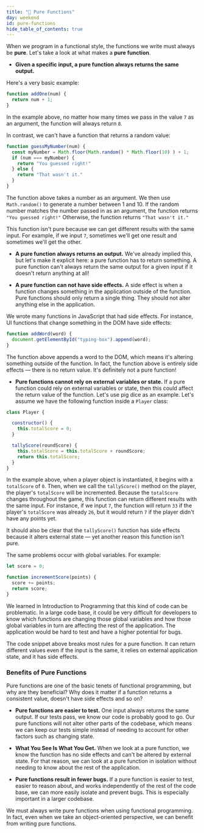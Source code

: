 ```yaml
---
title: "📓 Pure Functions"
day: weekend
id: pure-functions
hide_table_of_contents: true
---
```


When we program in a functional style, the functions we write must always be **pure**. Let's take a look at what makes a **pure function**.

* **Given a specific input, a pure function always returns the same output.**

Here's a very basic example:

```js
function addOne(num) {
  return num + 1;
}
```

In the example above, no matter how many times we pass in the value `7` as an argument, the function will always return `8`.

In contrast, we can't have a function that returns a random value:

```js
function guessMyNumber(num) {
  const myNumber = Math.floor(Math.random() * Math.floor(10) ) + 1;
  if (num === myNumber) {
    return "You guessed right!"
  } else {
    return "That wasn't it."
  }
}
```

The function above takes a number as an argument. We then use `Math.random()` to generate a number between 1 and 10. If the random number matches the number passed in as an argument, the function returns `"You guessed right!"` Otherwise, the function returns `"That wasn't it."`

This function isn't pure because we can get different results with the same input. For example, if we input `7`, sometimes we'll get one result and sometimes we'll get the other.

* **A pure function always returns an output.** We've already implied this, but let's make it explicit here: a pure function has to return something. A pure function can't always return the same output for a given input if it doesn't return anything at all!

* **A pure function can not have side effects.** A side effect is when a function changes something in the application outside of the function. Pure functions should only return a single thing. They should not alter anything else in the application.

We wrote many functions in JavaScript that had side effects. For instance, UI functions that change something in the DOM have side effects:

```js
function addWord(word) {
  document.getElementById("typing-box").append(word);
}
```

The function above appends a word to the DOM, which means it's altering something outside of the function. In fact, the function above is entirely side effects — there is no return value. It's definitely not a pure function!

* **Pure functions cannot rely on external variables or state.** If a pure function could rely on external variables or state, then this could affect the return value of the function. Let's use pig dice as an example. Let's assume we have the following function inside a `Player` class:

```js
class Player {

  constructor() {
    this.totalScore = 0;
  }

  tallyScore(roundScore) {
    this.totalScore = this.totalScore + roundScore;
    return this.totalScore;
  }
}
```

In the example above, when a player object is instantiated, it begins with a `totalScore` of `0`. Then, when we call the `tallyScore()` method on the player, the player's `totalScore` will be incremented. Because the `totalScore` changes throughout the game, this function can return different results with the same input. For instance, if we input `7`, the function will return `33` if the player's `totalScore` was already `26`, but it would return `7` if the player didn't have any points yet.

It should also be clear that the `tallyScore()` function has side effects because it alters external state — yet another reason this function isn't pure.

The same problems occur with global variables. For example:

```js
let score = 0;

function incrementScore(points) {
  score += points;
  return score;
}
```

We learned in Introduction to Programming that this kind of code can be problematic. In a large code base, it could be very difficult for developers to know which functions are changing those global variables and how those global variables in turn are affecting the rest of the application. The application would be hard to test and have a higher potential for bugs.

The code snippet above breaks most rules for a pure function. It can return different values even if the input is the same, it relies on external application state, and it has side effects.

### Benefits of Pure Functions

Pure functions are one of the basic tenets of functional programming, but why are they beneficial? Why does it matter if a function returns a consistent value, doesn't have side effects and so on?

* **Pure functions are easier to test.** One input always returns the same output. If our tests pass, we know our code is probably good to go. Our pure functions will not alter other parts of the codebase, which means we can keep our tests simple instead of needing to account for other factors such as changing state.

* **What You See Is What You Get.** When we look at a pure function, we know the function has no side effects and can't be altered by external state. For that reason, we can look at a pure function in isolation without needing to know about the rest of the application.

* **Pure functions result in fewer bugs.** If a pure function is easier to test, easier to reason about, and works independently of the rest of the code base, we can more easily isolate and prevent bugs. This is especially important in a larger codebase.

We must always write pure functions when using functional programming. In fact, even when we take an object-oriented perspective, we can benefit from writing pure functions.
